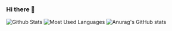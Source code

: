 ### Hi there 👋

<!--
**valderpan/valderpan** is a ✨ _special_ ✨ repository because its `README.md` (this file) appears on your GitHub profile.

Here are some ideas to get you started:

- 🔭 I’m currently working on ...
- 🌱 I’m currently learning ...
- 👯 I’m looking to collaborate on ...
- 🤔 I’m looking for help with ...
- 💬 Ask me about ...
- 📫 How to reach me: ...
- 😄 Pronouns: ...
- ⚡ Fun fact: ...
-->
![Github Stats](https://github-readme-stats.vercel.app/api?username=valderpan&show_icons=true&theme=dark&count_private=true)
![Most Used Languages](https://github-readme-stats.vercel.app/api/top-langs/?username=valderpan&theme=dark&layout=compact)
![Anurag's GitHub stats](https://github-readme-stats.vercel.app/api?username=anuraghazra&show_icons=true&theme=merko)



